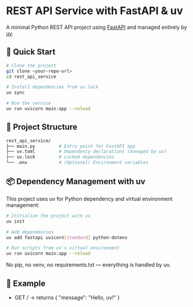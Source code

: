 # REST API Service with FastAPI & uv

A minimal Python REST API project using [FastAPI](https://fastapi.tiangolo.com/) and managed entirely by [uv](https://github.com/astral-sh/uv).

## 🚀 Quick Start

```bash
# Clone the project
git clone <your-repo-url>
cd rest_api_service

# Install dependencies from uv.lock
uv sync

# Run the service
uv run uvicorn main:app --reload
```

## 🔧 Project Structure
```bash
rest_api_service/
├── main.py         # Entry point for FastAPI app
├── uv.toml         # Dependency declarations (managed by uv)
├── uv.lock         # Locked dependencies
└── .env            # (Optional) Environment variables
```

## 📦 Dependency Management with uv
This project uses uv for Python dependency and virtual environment management:

```bash
# Initialize the project with uv
uv init

# Add dependencies
uv add fastapi uvicorn[standard] python-dotenv

# Run scripts from uv's virtual environment
uv run uvicorn main:app --reload
```
No pip, no venv, no requirements.txt — everything is handled by uv.

## 🧪 Example
* GET / → returns { "message": "Hello, uv!" }